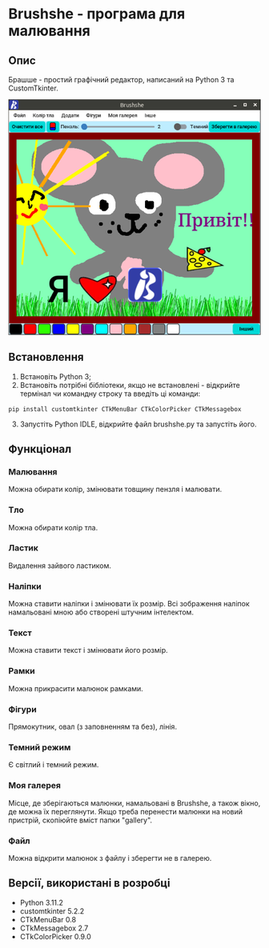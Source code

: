 # Brushshe - програма для малювання

## Опис
Брашше - простий графічний редактор, написаний на Python 3 та CustomTkinter.

![Screenshot](https://github.com/l1mafresh/brushshe/blob/main/screenshot.png)

## Встановлення
1. Встановіть Python 3;
2. Встановіть потрібні бібліотеки, якщо не встановлені - відкрийте термінал чи командну строку та введіть ці команди:

```
pip install customtkinter CTkMenuBar CTkColorPicker CTkMessagebox
```

3. Запустіть Python IDLE, відкрийте файл brushshe.py та запустіть його.

## Функціонал
### Малювання
Можна обирати колір, змінювати товщину пензля і малювати.
### Тло
Можна обирати колір тла.
### Ластик
Видалення зайвого ластиком.
### Наліпки
Можна ставити наліпки і змінювати їх розмір. Всі зображення наліпок намальовані мною або створені штучним інтелектом.
### Текст
Можна ставити текст і змінювати його розмір.
### Рамки
Можна прикрасити малюнок рамками.
### Фігури
Прямокутник, овал (з заповненням та без), лінія.
### Темний режим
Є світлий і темний режим.
### Моя галерея
Місце, де зберігаються малюнки, намальовані в Brushshe, а також вікно, де можна їх переглянути. Якщо треба перенести малюнки на новий пристрій, скопіюйте вміст папки "gallery".
### Файл
Можна відкрити малюнок з файлу і зберегти не в галерею.

## Версії, використані в розробці
+ Python 3.11.2
+ customtkinter 5.2.2
+ CTkMenuBar 0.8
+ CTkMessagebox 2.7
+ CTkColorPicker 0.9.0
